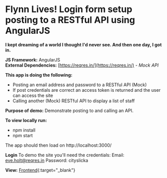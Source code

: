 # Flynn Lives! Login form setup posting to a RESTful API using AngularJS

**I kept dreaming of a world I thought I'd never see. And then one day, I got in.**

**JS Framework:** AngularJS<br>
**External Dependencies:** [https://reqres.in/](https://reqres.in/) *- Mock API*

**This app is doing the following:**

- Posting an email address and password to a RESTful API (Mock)
- If post credentials are correct an access token is returned and the user can access the site
- Calling another (Mock) RESTful API to display a list of staff

**Purpose of demo:** Demonstrate posting to and calling an API.

**To view locally run:**
- npm install
- npm start

The app should then load on http://localhost:3000/

**Login**
To demo the site you'll need the credentials:
Email: eve.holt@reqres.in
Password: cityslicka

**View:** [Frontend](https://encom-angularjs.netlify.app/ "See the front end in action"){:target="_blank"}

